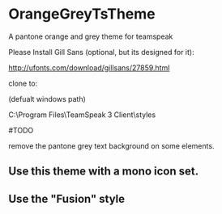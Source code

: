 # OrangeGreyTsTheme
A pantone orange and grey theme for teamspeak


Please Install Gill Sans (optional, but its designed for it):


http://ufonts.com/download/gillsans/27859.html


clone to:


(defualt windows path)

C:\Program Files\TeamSpeak 3 Client\styles


#TODO

remove the pantone grey text background on some elements.


## Use this theme with a mono icon set.

## Use the "Fusion" style
